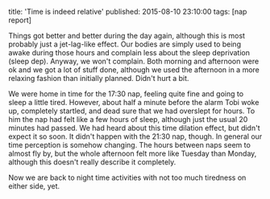 title: 'Time is indeed relative'
published: 2015-08-10 23:10:00
tags: [nap report]

Things got better and better during the day again, although this is most probably just a jet-lag-like 
effect. Our bodies are simply used to being awake during those hours and complain less about the 
sleep deprivation (sleep dep). Anyway, we won't complain. Both morning and afternoon were ok and we 
got a lot of stuff done, although we used the afternoon in a more relaxing fashion than initially 
planned. Didn't hurt a bit.

We were home in time for the 17:30 nap, feeling quite fine and going to sleep a little tired. 
However, about half a minute before the alarm Tobi woke up, completely startled, and dead sure that 
we had overslept for hours. To him the nap had felt like a few hours of sleep, although just the 
usual 20 minutes had passed. We had heard about this time dilation effect, but didn't expect it so 
soon. It didn't happen with the 21:30 nap, though. In general our time perception is somehow 
changing. The hours between naps seem to almost fly by, but the whole afternoon felt more like 
Tuesday than Monday, although this doesn't really describe it completely.

Now we are back to night time activities with not too much tiredness on either side, yet.
